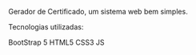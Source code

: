 Gerador de Certificado, um sistema web bem simples.

Tecnologias utilizadas:

BootStrap 5
HTML5
CSS3
JS

